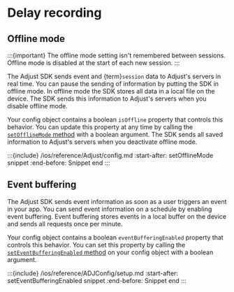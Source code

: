 # Delay recording

## Offline mode

:::{important}
The offline mode setting isn't remembered between sessions. Offline mode is disabled at the start of each new session.
:::

The Adjust SDK sends event and {term}`session` data to Adjust's servers in real time. You can pause the sending of information by putting the SDK in offline mode. In offline mode the SDK stores all data in a local file on the device. The SDK sends this information to Adjust's servers when you disable offline mode.

Your config object contains a boolean `isOffline` property that controls this behavior. You can update this property at any time by calling the [`setOfflineMode` method](#ios-setofflinemode-invocation) with a boolean argument. The SDK sends all saved information to Adjust's servers when you deactivate offline mode.

:::{include} /ios/reference/Adjust/config.md
:start-after: setOfflineMode snippet
:end-before: Snippet end
:::

## Event buffering

The Adjust SDK sends event information as soon as a user triggers an event in your app. You can send event information on a schedule by enabling event buffering. Event buffering stores events in a local buffer on the device and sends all requests once per minute.

Your config object contains a boolean `eventBufferingEnabled` property that controls this behavior. You can set this property by calling the [`setEventBufferingEnabled` method](#ios-seteventbufferingenabled-invocation) on your config object with a boolean argument.

:::{include} /ios/reference/ADJConfig/setup.md
:start-after: setEventBufferingEnabled snippet
:end-before: Snippet end
:::
